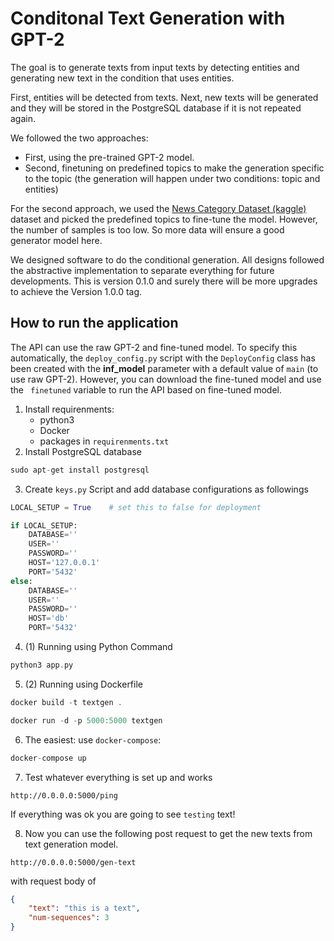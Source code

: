 # Conditonal Text Generation with GPT-2

The goal is to generate texts from input texts by detecting entities and generating new text in the condition that uses entities.

First, entities will be detected from texts. Next, new texts will be generated and they will be stored in the PostgreSQL database if it is not repeated again.

We followed the two approaches:

* First, using the pre-trained GPT-2 model.
* Second, finetuning on predefined topics to make the generation specific to the topic (the generation will happen under two conditions: topic and entities)

For the second approach, we used the [News Category Dataset (kaggle)](https://www.kaggle.com/datasets/rmisra/news-category-dataset) dataset and picked the predefined topics to fine-tune the model. However, the number of samples is too low. So more data will ensure a good generator model here.

We designed software to do the conditional generation. All designs followed the abstractive implementation to separate everything for future developments. This is version 0.1.0 and surely there will be more upgrades to achieve the Version 1.0.0 tag.


## How to run the application
The API can use the raw GPT-2 and fine-tuned model. To specify this automatically, the `deploy_config.py` script with the `DeployConfig` class has been created with the **inf_model** parameter with a default value of `main` (to use raw GPT-2). However, you can download the fine-tuned model and use the ` finetuned` variable to run the API based on fine-tuned model.


1. Install requirenments:
    * python3
    * Docker
    * packages in `requirenments.txt`
2. Install PostgreSQL database
```c
sudo apt-get install postgresql
```
3. Create `keys.py` Script and add database configurations as followings
```python
LOCAL_SETUP = True    # set this to false for deployment

if LOCAL_SETUP:
    DATABASE=''
    USER=''
    PASSWORD=''
    HOST='127.0.0.1'
    PORT='5432'
else:
    DATABASE=''
    USER=''
    PASSWORD=''
    HOST='db'
    PORT='5432'
```
4. (1) Running using Python Command
```c
python3 app.py
```
5. (2) Running using Dockerfile
```c
docker build -t textgen .

docker run -d -p 5000:5000 textgen
```

6. The easiest: use `docker-compose`:
```c
docker-compose up
```
7. Test whatever everything is set up and works
```url
http://0.0.0.0:5000/ping
```
If everything was ok you are going to see `testing` text!

8. Now you can use the following post request to get the new texts from text generation model.
```url
http://0.0.0.0:5000/gen-text
```
with request body of 
```json
{
    "text": "this is a text",
    "num-sequences": 3
}
```
